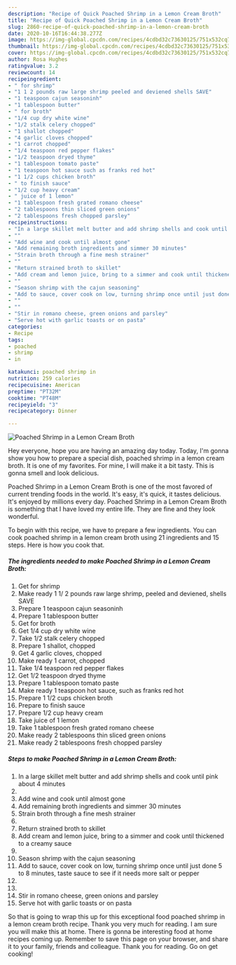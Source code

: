 ```yaml
---
description: "Recipe of Quick Poached Shrimp in a Lemon Cream Broth"
title: "Recipe of Quick Poached Shrimp in a Lemon Cream Broth"
slug: 2860-recipe-of-quick-poached-shrimp-in-a-lemon-cream-broth
date: 2020-10-16T16:44:38.277Z
image: https://img-global.cpcdn.com/recipes/4cdbd32c73630125/751x532cq70/poached-shrimp-in-a-lemon-cream-broth-recipe-main-photo.jpg
thumbnail: https://img-global.cpcdn.com/recipes/4cdbd32c73630125/751x532cq70/poached-shrimp-in-a-lemon-cream-broth-recipe-main-photo.jpg
cover: https://img-global.cpcdn.com/recipes/4cdbd32c73630125/751x532cq70/poached-shrimp-in-a-lemon-cream-broth-recipe-main-photo.jpg
author: Rosa Hughes
ratingvalue: 3.2
reviewcount: 14
recipeingredient:
- " for shrimp"
- "1 1 2 pounds raw large shrimp peeled and deviened shells SAVE"
- "1 teaspoon cajun seasoninh"
- "1 tablespoon butter"
- " for broth"
- "1/4 cup dry white wine"
- "1/2 stalk celery chopped"
- "1 shallot chopped"
- "4 garlic cloves chopped"
- "1 carrot chopped"
- "1/4 teaspoon red pepper flakes"
- "1/2 teaspoon dryed thyme"
- "1 tablespoon tomato paste"
- "1 teaspoon hot sauce such as franks red hot"
- "1 1/2 cups chicken broth"
- " to finish sauce"
- "1/2 cup heavy cream"
- " juice of 1 lemon"
- "1 tablespoon fresh grated romano cheese"
- "2 tablespoons thin sliced green onions"
- "2 tablespoons fresh chopped parsley"
recipeinstructions:
- "In a large skillet melt butter and add shrimp shells and cook until pink about 4 minutes"
- ""
- "Add wine and cook until almost gone"
- "Add remaining broth ingredients and simmer 30 minutes"
- "Strain broth through a fine mesh strainer"
- ""
- "Return strained broth to skillet"
- "Add cream and lemon juice, bring to a simmer and cook until thickened to a creamy sauce"
- ""
- "Season shrimp with the cajun seasoning"
- "Add to sauce, cover cook on low, turning shrimp once until just done 5 to 8 minutes, taste sauce to see if it needs more salt or pepper"
- ""
- ""
- "Stir in romano cheese, green onions and parsley"
- "Serve hot with garlic toasts or on pasta"
categories:
- Recipe
tags:
- poached
- shrimp
- in

katakunci: poached shrimp in 
nutrition: 259 calories
recipecuisine: American
preptime: "PT32M"
cooktime: "PT48M"
recipeyield: "3"
recipecategory: Dinner

---
```



![Poached Shrimp in a Lemon Cream Broth](https://img-global.cpcdn.com/recipes/4cdbd32c73630125/751x532cq70/poached-shrimp-in-a-lemon-cream-broth-recipe-main-photo.jpg)

Hey everyone, hope you are having an amazing day today. Today, I'm gonna show you how to prepare a special dish, poached shrimp in a lemon cream broth. It is one of my favorites. For mine, I will make it a bit tasty. This is gonna smell and look delicious.



Poached Shrimp in a Lemon Cream Broth is one of the most favored of current trending foods in the world. It's easy, it's quick, it tastes delicious. It's enjoyed by millions every day. Poached Shrimp in a Lemon Cream Broth is something that I have loved my entire life. They are fine and they look wonderful.


To begin with this recipe, we have to prepare a few ingredients. You can cook poached shrimp in a lemon cream broth using 21 ingredients and 15 steps. Here is how you cook that.

<!--inarticleads1-->

##### The ingredients needed to make Poached Shrimp in a Lemon Cream Broth:

1. Get  for shrimp
1. Make ready 1 1/ 2 pounds raw large shrimp, peeled and deviened, shells SAVE
1. Prepare 1 teaspoon cajun seasoninh
1. Prepare 1 tablespoon butter
1. Get  for broth
1. Get 1/4 cup dry white wine
1. Take 1/2 stalk celery chopped
1. Prepare 1 shallot, chopped
1. Get 4 garlic cloves, chopped
1. Make ready 1 carrot, chopped
1. Take 1/4 teaspoon red pepper flakes
1. Get 1/2 teaspoon dryed thyme
1. Prepare 1 tablespoon tomato paste
1. Make ready 1 teaspoon hot sauce, such as franks red hot
1. Prepare 1 1/2 cups chicken broth
1. Prepare  to finish sauce
1. Prepare 1/2 cup heavy cream
1. Take  juice of 1 lemon
1. Take 1 tablespoon fresh grated romano cheese
1. Make ready 2 tablespoons thin sliced green onions
1. Make ready 2 tablespoons fresh chopped parsley




<!--inarticleads2-->

##### Steps to make Poached Shrimp in a Lemon Cream Broth:

1. In a large skillet melt butter and add shrimp shells and cook until pink about 4 minutes
1. 
1. Add wine and cook until almost gone
1. Add remaining broth ingredients and simmer 30 minutes
1. Strain broth through a fine mesh strainer
1. 
1. Return strained broth to skillet
1. Add cream and lemon juice, bring to a simmer and cook until thickened to a creamy sauce
1. 
1. Season shrimp with the cajun seasoning
1. Add to sauce, cover cook on low, turning shrimp once until just done 5 to 8 minutes, taste sauce to see if it needs more salt or pepper
1. 
1. 
1. Stir in romano cheese, green onions and parsley
1. Serve hot with garlic toasts or on pasta




So that is going to wrap this up for this exceptional food poached shrimp in a lemon cream broth recipe. Thank you very much for reading. I am sure you will make this at home. There is gonna be interesting food at home recipes coming up. Remember to save this page on your browser, and share it to your family, friends and colleague. Thank you for reading. Go on get cooking!
